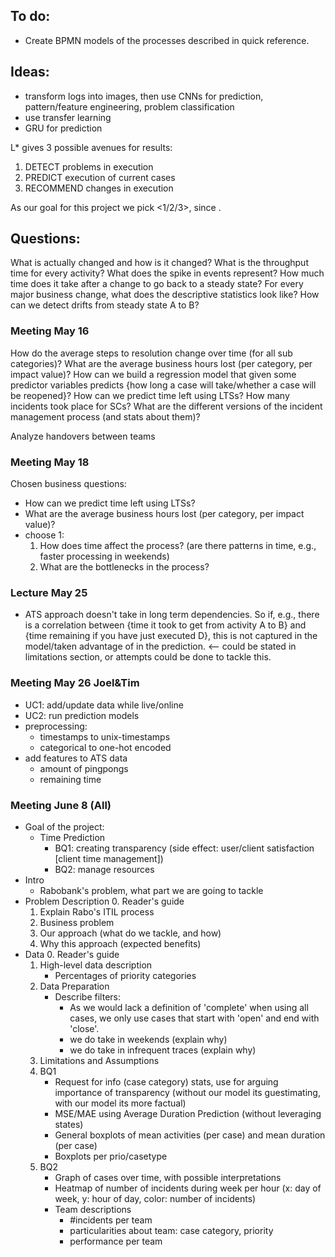## To do:
- Create BPMN models of the processes described in quick reference.

## Ideas:
- transform logs into images, then use CNNs for prediction, pattern/feature engineering, problem classification
- use transfer learning
- GRU for prediction

L* gives 3 possible avenues for results:

1. DETECT problems in execution
2. PREDICT execution of current cases
3. RECOMMEND changes in execution

As our goal for this project we pick <1/2/3>, since <argumentation>.

## Questions:
What is actually changed and how is it changed?
What is the throughput time for every activity?
What does the spike in events represent?
How much time does it take after a change to go back to a steady state?
For every major business change, what does the descriptive statistics look like?
How can we detect drifts from steady state A to B?


### Meeting May 16
How do the average steps to resolution change over time (for all sub categories)?
What are the average business hours lost (per category, per impact value)?
How can we build a regression model that given some predictor variables predicts {how long a case will take/whether a case will be reopened}?
How can we predict time left using LTSs?
How many incidents took place for SCs?
What are the different versions of the incident management process (and stats about them)?


Analyze handovers between teams

### Meeting May 18
Chosen business questions:
- How can we predict time left using LTSs?
- What are the average business hours lost (per category, per impact value)?
- choose 1:
	1. How does time affect the process? (are there patterns in time, e.g., faster processing in weekends)
	2. What are the bottlenecks in the process? 

### Lecture May 25
- ATS approach doesn't take in long term dependencies. So if, e.g., there is a correlation between {time it took to get from activity A to B} and {time remaining if you have just executed D}, this is not captured in the model/taken advantage of in the prediction. <-- could be stated in limitations section, or attempts could be done to tackle this.

### Meeting May 26 Joel&Tim
- UC1: add/update data while live/online
- UC2: run prediction models
- preprocessing:
	- timestamps to unix-timestamps
	- categorical to one-hot encoded
- add features to ATS data
	- amount of pingpongs
	- remaining time

### Meeting June 8 (All)
- Goal of the project:
	- Time Prediction
		- BQ1: creating transparency (side effect: user/client satisfaction [client time management])
		- BQ2: manage resources
- Intro
	- Rabobank's problem, what part we are going to tackle
- Problem Description
	0. Reader's guide
	1. Explain Rabo's ITIL process
	2. Business problem
	3. Our approach (what do we tackle, and how)
	4. Why this approach (expected benefits)
- Data
	0. Reader's guide
	1. High-level data description
		- Percentages of priority categories
	2. Data Preparation
		- Describe filters:
			- As we would lack a definition of 'complete' when using all cases, we only use cases that start with 'open' and end with 'close'.
			- we do take in weekends (explain why)
			- we do take in infrequent traces (explain why)
	3. Limitations and Assumptions
	4. BQ1
		- Request for info (case category) stats, use for arguing importance of transparency (without our model its guestimating, with our model its more factual)
		- MSE/MAE using Average Duration Prediction (without leveraging states)
		- General boxplots of mean activities (per case) and mean duration (per case)
		- Boxplots per prio/casetype
	5. BQ2
		- Graph of cases over time, with possible interpretations
		- Heatmap of number of incidents during week per hour (x: day of week, y: hour of day, color: number of incidents)
		- Team descriptions
			- #incidents per team
			- particularities about team: case category, priority
			- performance per team

